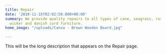 ```yaml
---
title: Repair
date: '2018-11-15T02:02:50.000+00:00'
summary: We provide quality repairs to all types of cane, seagrass, rush, reed, rawhide,
  wicker and danish cord furniture.
home_image: "/uploads/Canva - Brown Wooden Board.jpg"

---
```

This will be the long description that appears on the Repair page.